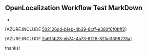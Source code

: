 ## OpenLocalization Workflow Test MarkDown
* 

[AZURE.INCLUDE [502126dd-b1eb-4b39-8cff-e380f6f0bff2](calleeMd1.md)]



[AZURE.INCLUDE [2a615b28-eb74-4a73-8f28-825d3398278a](calleeMd2.md)]

 
thanks!